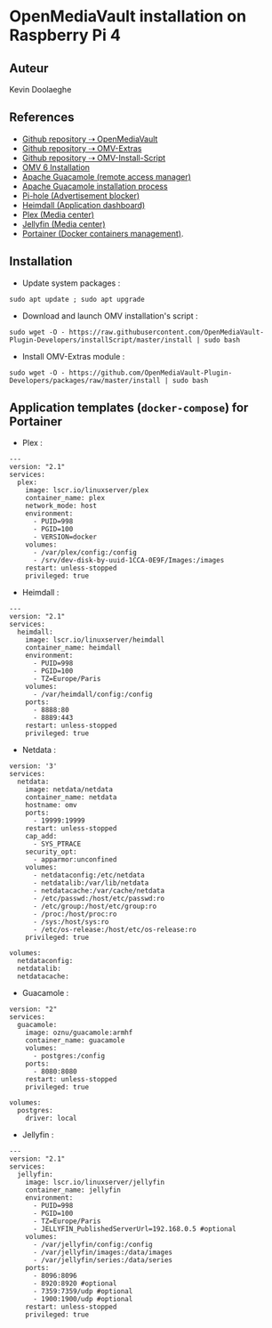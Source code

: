 # OpenMediaVault installation on Raspberry Pi 4

## Auteur

Kevin Doolaeghe

## References

* [Github repository ⇢ OpenMediaVault](https://github.com/openmediavault/openmediavault)
* [Github repository ⇢ OMV-Extras](https://github.com/OpenMediaVault-Plugin-Developers/packages)
* [Github repository ⇢ OMV-Install-Script](https://github.com/OpenMediaVault-Plugin-Developers/installScript)
* [OMV 6 Installation](https://forum.openmediavault.org/index.php?thread/39490-install-omv6-on-debian-11-bullseye/)
* [Apache Guacamole (remote access manager)](https://guacamole.apache.org/)
* [Apache Guacamole installation process](https://www.wundertech.net/how-to-setup-apache-guacamole-on-a-raspberry-pi/)
* [Pi-hole (Advertisement blocker)](https://www.it-connect.fr/pi-hole-un-bloqueur-de-pubs-pour-tout-votre-reseau/)
* [Heimdall (Application dashboard)](https://hub.docker.com/r/linuxserver/heimdall)
* [Plex (Media center)](https://hub.docker.com/r/linuxserver/plex)
* [Jellyfin (Media center)](https://hub.docker.com/r/jellyfin/jellyfin)
* [Portainer (Docker containers management)](https://www.portainer.io/).

## Installation

* Update system packages :
```
sudo apt update ; sudo apt upgrade
```

* Download and launch OMV installation's script :
```
sudo wget -O - https://raw.githubusercontent.com/OpenMediaVault-Plugin-Developers/installScript/master/install | sudo bash
```

* Install OMV-Extras module :
```
sudo wget -O - https://github.com/OpenMediaVault-Plugin-Developers/packages/raw/master/install | sudo bash
```

## Application templates (`docker-compose`) for Portainer

* Plex :
```
---
version: "2.1"
services:
  plex:
    image: lscr.io/linuxserver/plex
    container_name: plex
    network_mode: host
    environment:
      - PUID=998
      - PGID=100
      - VERSION=docker
    volumes:
      - /var/plex/config:/config
      - /srv/dev-disk-by-uuid-1CCA-0E9F/Images:/images
    restart: unless-stopped
    privileged: true
```

* Heimdall :
```
---
version: "2.1"
services:
  heimdall:
    image: lscr.io/linuxserver/heimdall
    container_name: heimdall
    environment:
      - PUID=998
      - PGID=100
      - TZ=Europe/Paris
    volumes:
      - /var/heimdall/config:/config
    ports:
      - 8888:80
      - 8889:443
    restart: unless-stopped
    privileged: true
```

* Netdata :
```
version: '3'
services:
  netdata:
    image: netdata/netdata
    container_name: netdata
    hostname: omv
    ports:
      - 19999:19999
    restart: unless-stopped
    cap_add:
      - SYS_PTRACE
    security_opt:
      - apparmor:unconfined
    volumes:
      - netdataconfig:/etc/netdata
      - netdatalib:/var/lib/netdata
      - netdatacache:/var/cache/netdata
      - /etc/passwd:/host/etc/passwd:ro
      - /etc/group:/host/etc/group:ro
      - /proc:/host/proc:ro
      - /sys:/host/sys:ro
      - /etc/os-release:/host/etc/os-release:ro
    privileged: true

volumes:
  netdataconfig:
  netdatalib:
  netdatacache:
```

* Guacamole :
```
version: "2"
services:
  guacamole:
    image: oznu/guacamole:armhf
    container_name: guacamole
    volumes:
      - postgres:/config
    ports:
      - 8080:8080
    restart: unless-stopped
    privileged: true

volumes:
  postgres:
    driver: local
```

* Jellyfin :
```
---
version: "2.1"
services:
  jellyfin:
    image: lscr.io/linuxserver/jellyfin
    container_name: jellyfin
    environment:
      - PUID=998
      - PGID=100
      - TZ=Europe/Paris
      - JELLYFIN_PublishedServerUrl=192.168.0.5 #optional
    volumes:
      - /var/jellyfin/config:/config
      - /var/jellyfin/images:/data/images
      - /var/jellyfin/series:/data/series
    ports:
      - 8096:8096
      - 8920:8920 #optional
      - 7359:7359/udp #optional
      - 1900:1900/udp #optional
    restart: unless-stopped
    privileged: true
```

